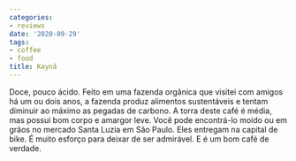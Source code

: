```yaml
---
categories:
- reviews
date: '2020-09-29'
tags:
- coffee
- food
title: Kaynã
---
```


Doce, pouco ácido. Feito em uma fazenda orgânica que visitei com amigos há um ou dois anos, a fazenda produz alimentos sustentáveis e tentam diminuir ao máximo as pegadas de carbono. A torra deste café é média, mas possui bom corpo e amargor leve. Você pode encontrá-lo moído ou em grãos no mercado Santa Luzia em São Paulo. Eles entregam na capital de bike. É muito esforço para deixar de ser admirável. E é um bom café de verdade.